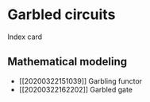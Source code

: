 # Garbled circuits

Index card

## Mathematical modeling

* [[20200322151039]] Garbling functor
* [[20200322162202]] Garbled gate
